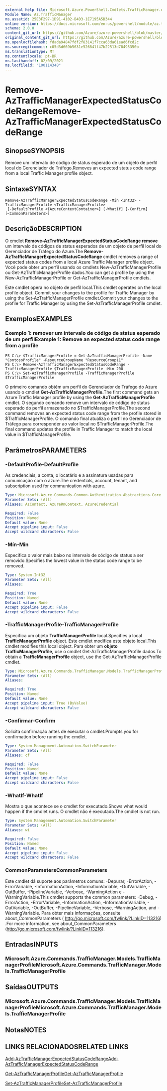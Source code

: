 ```yaml
---
external help file: Microsoft.Azure.PowerShell.Cmdlets.TrafficManager.dll-Help.xml
Module Name: Az.TrafficManager
ms.assetid: 25E3F297-1D91-4102-B4D3-1E7195A5D344
online version: https://docs.microsoft.com/en-us/powershell/module/az.trafficmanager/remove-aztrafficmanagerexpectedstatuscoderange
schema: 2.0.0
content_git_url: https://github.com/Azure/azure-powershell/blob/master/src/TrafficManager/TrafficManager/help/Remove-AzTrafficManagerExpectedStatusCodeRange.md
original_content_git_url: https://github.com/Azure/azure-powershell/blob/master/src/TrafficManager/TrafficManager/help/Remove-AzTrafficManagerExpectedStatusCodeRange.md
ms.openlocfilehash: fdada94847fdf2f83141f7cca63da61ead6fcd2c
ms.sourcegitcommit: c05d3d669b5631e526841f47b22513d78495350b
ms.translationtype: MT
ms.contentlocale: pt-BR
ms.lasthandoff: 02/09/2021
ms.locfileid: "100114348"
---
```

# <span data-ttu-id="7e722-101">Remove-AzTrafficManagerExpectedStatusCodeRange</span><span class="sxs-lookup"><span data-stu-id="7e722-101">Remove-AzTrafficManagerExpectedStatusCodeRange</span></span>

## <span data-ttu-id="7e722-102">Sinopse</span><span class="sxs-lookup"><span data-stu-id="7e722-102">SYNOPSIS</span></span>
<span data-ttu-id="7e722-103">Remove um intervalo de código de status esperado de um objeto de perfil local do Gerenciador de Tráfego.</span><span class="sxs-lookup"><span data-stu-id="7e722-103">Removes an expected status code range from a local Traffic Manager profile object.</span></span>

## <span data-ttu-id="7e722-104">Sintaxe</span><span class="sxs-lookup"><span data-stu-id="7e722-104">SYNTAX</span></span>

```
Remove-AzTrafficManagerExpectedStatusCodeRange -Min <Int32> -TrafficManagerProfile <TrafficManagerProfile>
 [-DefaultProfile <IAzureContextContainer>] [-WhatIf] [-Confirm] [<CommonParameters>]
```

## <span data-ttu-id="7e722-105">Descrição</span><span class="sxs-lookup"><span data-stu-id="7e722-105">DESCRIPTION</span></span>
<span data-ttu-id="7e722-106">O cmdlet **Remove-AzTrafficManagerExpectedStatusCodeRange remove** um intervalo de códigos de status esperados de um objeto de perfil local do Gerenciador de Tráfego do Azure.</span><span class="sxs-lookup"><span data-stu-id="7e722-106">The **Remove-AzTrafficManagerExpectedStatusCodeRange** cmdlet removes a range of expected status codes from a local Azure Traffic Manager profile object.</span></span>
<span data-ttu-id="7e722-107">Você pode obter um perfil usando os cmdlets New-AzTrafficManagerProfile ou Get-AzTrafficManagerProfile dados.</span><span class="sxs-lookup"><span data-stu-id="7e722-107">You can get a profile by using the New-AzTrafficManagerProfile or Get-AzTrafficManagerProfile cmdlets.</span></span>

<span data-ttu-id="7e722-108">Este cmdlet opera no objeto de perfil local.</span><span class="sxs-lookup"><span data-stu-id="7e722-108">This cmdlet operates on the local profile object.</span></span>
<span data-ttu-id="7e722-109">Commit your changes to the profile for Traffic Manager by using the Set-AzTrafficManagerProfile cmdlet.</span><span class="sxs-lookup"><span data-stu-id="7e722-109">Commit your changes to the profile for Traffic Manager by using the Set-AzTrafficManagerProfile cmdlet.</span></span>

## <span data-ttu-id="7e722-110">Exemplos</span><span class="sxs-lookup"><span data-stu-id="7e722-110">EXAMPLES</span></span>

### <span data-ttu-id="7e722-111">Exemplo 1: remover um intervalo de código de status esperado de um perfil</span><span class="sxs-lookup"><span data-stu-id="7e722-111">Example 1: Remove an expected status code range from a profile</span></span>
```
PS C:\> $TrafficManagerProfile = Get-AzTrafficManagerProfile -Name "ContosoProfile" -ResourceGroupName "ResourceGroup11"
PS C:\> Remove-AzTrafficManagerExpectedStatusCodeRange -TrafficManagerProfile $TrafficManagerProfile -Min 200
PS C:\> Set-AzTrafficManagerProfile -TrafficManagerProfile $TrafficManagerProfile
```

<span data-ttu-id="7e722-112">O primeiro comando obtém um perfil do Gerenciador de Tráfego do Azure usando o cmdlet **Get-AzTrafficManagerProfile.**</span><span class="sxs-lookup"><span data-stu-id="7e722-112">The first command gets an Azure Traffic Manager profile by using the **Get-AzTrafficManagerProfile** cmdlet.</span></span>
<span data-ttu-id="7e722-113">O segundo comando remove um intervalo de código de status esperado do perfil armazenado no $TrafficManagerProfile.</span><span class="sxs-lookup"><span data-stu-id="7e722-113">The second command removes an expected status code range from the profile stored in $TrafficManagerProfile.</span></span>
<span data-ttu-id="7e722-114">O comando final atualiza o perfil no Gerenciador de Tráfego para corresponder ao valor local no $TrafficManagerProfile.</span><span class="sxs-lookup"><span data-stu-id="7e722-114">The final command updates the profile in Traffic Manager to match the local value in $TrafficManagerProfile.</span></span>

## <span data-ttu-id="7e722-115">Parâmetros</span><span class="sxs-lookup"><span data-stu-id="7e722-115">PARAMETERS</span></span>

### <span data-ttu-id="7e722-116">-DefaultProfile</span><span class="sxs-lookup"><span data-stu-id="7e722-116">-DefaultProfile</span></span>
<span data-ttu-id="7e722-117">As credenciais, a conta, o locatário e a assinatura usadas para comunicação com o azure.</span><span class="sxs-lookup"><span data-stu-id="7e722-117">The credentials, account, tenant, and subscription used for communication with azure.</span></span>

```yaml
Type: Microsoft.Azure.Commands.Common.Authentication.Abstractions.Core.IAzureContextContainer
Parameter Sets: (All)
Aliases: AzContext, AzureRmContext, AzureCredential

Required: False
Position: Named
Default value: None
Accept pipeline input: False
Accept wildcard characters: False
```

### <span data-ttu-id="7e722-118">-Mín</span><span class="sxs-lookup"><span data-stu-id="7e722-118">-Min</span></span>
<span data-ttu-id="7e722-119">Especifica o valor mais baixo no intervalo de código de status a ser removido.</span><span class="sxs-lookup"><span data-stu-id="7e722-119">Specifies the lowest value in the status code range to be removed.</span></span>

```yaml
Type: System.Int32
Parameter Sets: (All)
Aliases:

Required: True
Position: Named
Default value: None
Accept pipeline input: False
Accept wildcard characters: False
```

### <span data-ttu-id="7e722-120">-TrafficManagerProfile</span><span class="sxs-lookup"><span data-stu-id="7e722-120">-TrafficManagerProfile</span></span>
<span data-ttu-id="7e722-121">Especifica um objeto **TrafficManagerProfile** local.</span><span class="sxs-lookup"><span data-stu-id="7e722-121">Specifies a local **TrafficManagerProfile** object.</span></span>
<span data-ttu-id="7e722-122">Este cmdlet modifica este objeto local.</span><span class="sxs-lookup"><span data-stu-id="7e722-122">This cmdlet modifies this local object.</span></span>
<span data-ttu-id="7e722-123">Para obter um **objeto TrafficManagerProfile,** use o cmdlet Get-AzTrafficManagerProfile dados.</span><span class="sxs-lookup"><span data-stu-id="7e722-123">To obtain a **TrafficManagerProfile** object, use the Get-AzTrafficManagerProfile cmdlet.</span></span>

```yaml
Type: Microsoft.Azure.Commands.TrafficManager.Models.TrafficManagerProfile
Parameter Sets: (All)
Aliases:

Required: True
Position: Named
Default value: None
Accept pipeline input: True (ByValue)
Accept wildcard characters: False
```

### <span data-ttu-id="7e722-124">-Confirmar</span><span class="sxs-lookup"><span data-stu-id="7e722-124">-Confirm</span></span>
<span data-ttu-id="7e722-125">Solicita confirmação antes de executar o cmdlet.</span><span class="sxs-lookup"><span data-stu-id="7e722-125">Prompts you for confirmation before running the cmdlet.</span></span>

```yaml
Type: System.Management.Automation.SwitchParameter
Parameter Sets: (All)
Aliases: cf

Required: False
Position: Named
Default value: None
Accept pipeline input: False
Accept wildcard characters: False
```

### <span data-ttu-id="7e722-126">-WhatIf</span><span class="sxs-lookup"><span data-stu-id="7e722-126">-WhatIf</span></span>
<span data-ttu-id="7e722-127">Mostra o que acontece se o cmdlet for executado.</span><span class="sxs-lookup"><span data-stu-id="7e722-127">Shows what would happen if the cmdlet runs.</span></span> <span data-ttu-id="7e722-128">O cmdlet não é executado.</span><span class="sxs-lookup"><span data-stu-id="7e722-128">The cmdlet is not run.</span></span>

```yaml
Type: System.Management.Automation.SwitchParameter
Parameter Sets: (All)
Aliases: wi

Required: False
Position: Named
Default value: None
Accept pipeline input: False
Accept wildcard characters: False
```

### <span data-ttu-id="7e722-129">CommonParameters</span><span class="sxs-lookup"><span data-stu-id="7e722-129">CommonParameters</span></span>
<span data-ttu-id="7e722-130">Este cmdlet dá suporte aos parâmetros comuns: -Depurar, -ErrorAction, -ErrorVariable, -InformationAction, -InformationVariable, -OutVariable, -OutBuffer, -PipelineVariable, -Verbose, -WarningAction e -WarningVariable.</span><span class="sxs-lookup"><span data-stu-id="7e722-130">This cmdlet supports the common parameters: -Debug, -ErrorAction, -ErrorVariable, -InformationAction, -InformationVariable, -OutVariable, -OutBuffer, -PipelineVariable, -Verbose, -WarningAction, and -WarningVariable.</span></span> <span data-ttu-id="7e722-131">Para obter mais informações, consulte about_CommonParameters ( http://go.microsoft.com/fwlink/?LinkID=113216) .</span><span class="sxs-lookup"><span data-stu-id="7e722-131">For more information, see about_CommonParameters (http://go.microsoft.com/fwlink/?LinkID=113216).</span></span>

## <span data-ttu-id="7e722-132">Entradas</span><span class="sxs-lookup"><span data-stu-id="7e722-132">INPUTS</span></span>

### <span data-ttu-id="7e722-133">Microsoft.Azure.Commands.TrafficManager.Models.TrafficManagerProfile</span><span class="sxs-lookup"><span data-stu-id="7e722-133">Microsoft.Azure.Commands.TrafficManager.Models.TrafficManagerProfile</span></span>

## <span data-ttu-id="7e722-134">Saídas</span><span class="sxs-lookup"><span data-stu-id="7e722-134">OUTPUTS</span></span>

### <span data-ttu-id="7e722-135">Microsoft.Azure.Commands.TrafficManager.Models.TrafficManagerProfile</span><span class="sxs-lookup"><span data-stu-id="7e722-135">Microsoft.Azure.Commands.TrafficManager.Models.TrafficManagerProfile</span></span>

## <span data-ttu-id="7e722-136">Notas</span><span class="sxs-lookup"><span data-stu-id="7e722-136">NOTES</span></span>

## <span data-ttu-id="7e722-137">LINKS RELACIONADOS</span><span class="sxs-lookup"><span data-stu-id="7e722-137">RELATED LINKS</span></span>

[<span data-ttu-id="7e722-138">Add-AzTrafficManagerExpectedStatusCodeRange</span><span class="sxs-lookup"><span data-stu-id="7e722-138">Add-AzTrafficManagerExpectedStatusCodeRange</span></span>](./Add-AzTrafficManagerExpectedStatusCodeRange.md)

[<span data-ttu-id="7e722-139">Get-AzTrafficManagerProfile</span><span class="sxs-lookup"><span data-stu-id="7e722-139">Get-AzTrafficManagerProfile</span></span>](./Get-AzTrafficManagerProfile.md)

[<span data-ttu-id="7e722-140">Set-AzTrafficManagerProfile</span><span class="sxs-lookup"><span data-stu-id="7e722-140">Set-AzTrafficManagerProfile</span></span>](./Set-AzTrafficManagerProfile.md)
